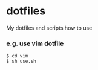dotfiles
========

My dotfiles and scripts how to use

### e.g. use vim dotfile
```
$ cd vim
$ sh use.sh
```
